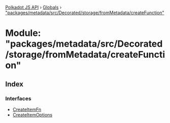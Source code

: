 [Polkadot JS API](../README.md) › [Globals](../globals.md) › ["packages/metadata/src/Decorated/storage/fromMetadata/createFunction"](_packages_metadata_src_decorated_storage_frommetadata_createfunction_.md)

# Module: "packages/metadata/src/Decorated/storage/fromMetadata/createFunction"

## Index

### Interfaces

* [CreateItemFn](../interfaces/_packages_metadata_src_decorated_storage_frommetadata_createfunction_.createitemfn.md)
* [CreateItemOptions](../interfaces/_packages_metadata_src_decorated_storage_frommetadata_createfunction_.createitemoptions.md)
